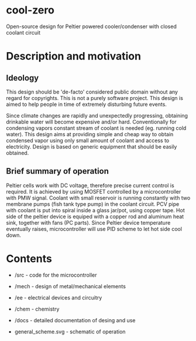 # cool-zero
Open-source design for Peltier powered cooler/condenser with closed coolant circuit

# Description and motivation

## Ideology
This design should be 'de-facto' considered public domain without any regard for copyrights. This is not a purely software project. This design is aimed to help people in time of extremely disturbing future events.

Since climate changes are rapidly and unexpectedly progressing, obtaining drinkable water will become expensive and/or hard. Conventionally for condensing vapors constant stream of coolant is needed (eg. running cold water). This design aims at providing simple and cheap way to obtain condensed vapor using only small amount of coolant and access to electricity.
Design is based on generic equipment that should be easily obtained. 

## Brief summary of operation
Peltier cells work with DC voltage, therefore precise current control is required. It is achieved by using MOSFET controlled by a microcontroller with PMW signal. Coolant with small reservoir is running constantly with two membrane pumps (fish tank type pump) in the coolant circuit. PCV pipe with coolant is put into spiral inside a glass jar/pot, using copper tape. Hot side of the peltier device is equiped with a copper rod and aluminum heat sink, together with fans (PC parts). Since Peltier device temperature eventually raises, microcontroller will use PID scheme to let hot side cool down.


# Contents

* /src - code for the microcontroller
* /mech - design of metal/mechanical elements
* /ee - electrical devices and circuitry
* /chem - chemistry
* /docs - detailed documentation of desing and use

* general_scheme.svg - schematic of operation
